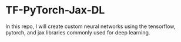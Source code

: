 # TF-PyTorch-Jax-DL
In this repo, I will create custom neural networks using the tensorflow, pytorch, and jax libraries commonly used for deep learning.
